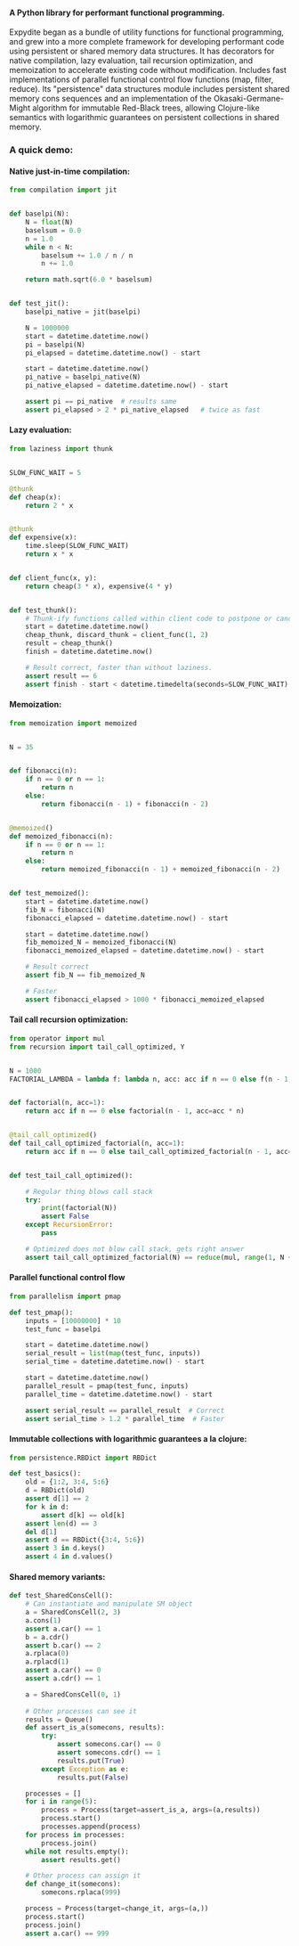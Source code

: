 #### A Python library for performant functional programming.

Expydite began as a bundle of utility functions for functional programming,
and grew into a more complete framework for developing performant code using
persistent or shared memory data structures.
It has decorators for native compilation, lazy evaluation, tail recursion
optimization, and memoization to accelerate existing code without modification.
Includes fast implementations of parallel functional control flow functions
(map, filter, reduce).
Its "persistence" data structures module includes persistent shared memory cons
sequences and an implementation of the Okasaki-Germane-Might algorithm for
immutable Red-Black trees, allowing Clojure-like semantics with logarithmic
guarantees on persistent collections in shared memory.

### A quick demo:
#### Native just-in-time compilation:
```Python
from compilation import jit 


def baselpi(N):
    N = float(N)
    baselsum = 0.0
    n = 1.0
    while n < N:
        baselsum += 1.0 / n / n
        n += 1.0

    return math.sqrt(6.0 * baselsum)


def test_jit():
    baselpi_native = jit(baselpi)

    N = 1000000
    start = datetime.datetime.now()
    pi = baselpi(N)
    pi_elapsed = datetime.datetime.now() - start

    start = datetime.datetime.now()
    pi_native = baselpi_native(N)
    pi_native_elapsed = datetime.datetime.now() - start

    assert pi == pi_native  # results same
    assert pi_elapsed > 2 * pi_native_elapsed   # twice as fast

```

#### Lazy evaluation:
```Python
from laziness import thunk


SLOW_FUNC_WAIT = 5

@thunk
def cheap(x):
    return 2 * x


@thunk
def expensive(x):
    time.sleep(SLOW_FUNC_WAIT)
    return x * x


def client_func(x, y):
    return cheap(3 * x), expensive(4 * y)


def test_thunk():
    # Thunk-ify functions called within client code to postpone or cancel evaluation.
    start = datetime.datetime.now()
    cheap_thunk, discard_thunk = client_func(1, 2)
    result = cheap_thunk()
    finish = datetime.datetime.now()

    # Result correct, faster than without laziness.
    assert result == 6
    assert finish - start < datetime.timedelta(seconds=SLOW_FUNC_WAIT)

```

#### Memoization:
```Python
from memoization import memoized


N = 35


def fibonacci(n):
    if n == 0 or n == 1:
        return n
    else:
        return fibonacci(n - 1) + fibonacci(n - 2)


@memoized()
def memoized_fibonacci(n):
    if n == 0 or n == 1:
        return n
    else:
        return memoized_fibonacci(n - 1) + memoized_fibonacci(n - 2)


def test_memoized():
    start = datetime.datetime.now()
    fib_N = fibonacci(N)
    fibonacci_elapsed = datetime.datetime.now() - start

    start = datetime.datetime.now()
    fib_memoized_N = memoized_fibonacci(N)
    fibonacci_memoized_elapsed = datetime.datetime.now() - start

    # Result correct
    assert fib_N == fib_memoized_N

    # Faster
    assert fibonacci_elapsed > 1000 * fibonacci_memoized_elapsed

```

#### Tail call recursion optimization:
```Python
from operator import mul
from recursion import tail_call_optimized, Y


N = 1000
FACTORIAL_LAMBDA = lambda f: lambda n, acc: acc if n == 0 else f(n - 1, n * acc)


def factorial(n, acc=1):
    return acc if n == 0 else factorial(n - 1, acc=acc * n)


@tail_call_optimized()
def tail_call_optimized_factorial(n, acc=1):
    return acc if n == 0 else tail_call_optimized_factorial(n - 1, acc=acc * n)


def test_tail_call_optimized():

    # Regular thing blows call stack
    try:
        print(factorial(N))
        assert False
    except RecursionError:
        pass

    # Optimized does not blow call stack, gets right answer
    assert tail_call_optimized_factorial(N) == reduce(mul, range(1, N + 1))

```

#### Parallel functional control flow
```Python
from parallelism import pmap

def test_pmap():
    inputs = [10000000] * 10
    test_func = baselpi

    start = datetime.datetime.now()
    serial_result = list(map(test_func, inputs))
    serial_time = datetime.datetime.now() - start

    start = datetime.datetime.now()
    parallel_result = pmap(test_func, inputs)
    parallel_time = datetime.datetime.now() - start

    assert serial_result == parallel_result  # Correct
    assert serial_time > 1.2 * parallel_time  # Faster

```

#### Immutable collections with logarithmic guarantees a la clojure:
```Python
from persistence.RBDict import RBDict

def test_basics():
    old = {1:2, 3:4, 5:6}
    d = RBDict(old)
    assert d[1] == 2
    for k in d:
        assert d[k] == old[k]
    assert len(d) == 3
    del d[1]
    assert d == RBDict({3:4, 5:6})
    assert 3 in d.keys()
    assert 4 in d.values()
```

#### Shared memory variants:
```Python
def test_SharedConsCell():
    # Can instantiate and manipulate SM object
    a = SharedConsCell(2, 3)
    a.cons(1)
    assert a.car() == 1
    b = a.cdr()
    assert b.car() == 2
    a.rplaca(0)
    a.rplacd(1)
    assert a.car() == 0
    assert a.cdr() == 1

    a = SharedConsCell(0, 1)
    
    # Other processes can see it
    results = Queue()
    def assert_is_a(somecons, results):
        try:
            assert somecons.car() == 0
            assert somecons.cdr() == 1
            results.put(True)
        except Exception as e:
            results.put(False)

    processes = []
    for i in range(5):
        process = Process(target=assert_is_a, args=(a,results))
        process.start()
        processes.append(process)
    for process in processes:
        process.join()
    while not results.empty():
        assert results.get()

    # Other process can assign it
    def change_it(somecons):
        somecons.rplaca(999)

    process = Process(target=change_it, args=(a,))
    process.start()
    process.join()
    assert a.car() == 999


```
